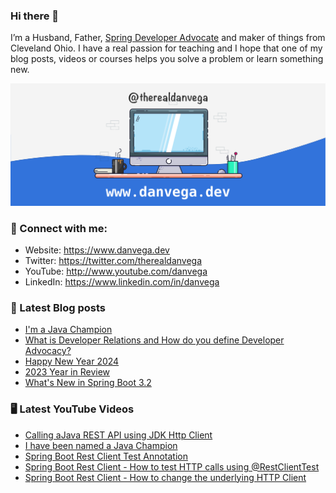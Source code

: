 ### Hi there 👋

I’m a Husband, Father, [Spring Developer Advocate](https://tanzu.vmware.com/developer/advocates/) and maker of things from Cleveland Ohio. I have a real passion for teaching and I hope that one of my blog posts, videos or courses helps you solve a problem or learn something new.

![Profile Header](./github_profile_header.png)

### 🤝 Connect with me:

- Website: https://www.danvega.dev
- Twitter: https://twitter.com/therealdanvega
- YouTube: http://www.youtube.com/danvega
- LinkedIn: https://www.linkedin.com/in/danvega

### 📝 Latest Blog posts

<!-- BLOG-POST-LIST:START -->
- [I&#39;m a Java Champion](/blog/2024/01/21/java-champion)
- [What is Developer Relations and How do you define Developer Advocacy?](/blog/2024/01/15/developer-advocate)
- [Happy New Year 2024](/blog/2024/01/01/happy-new-year-2024)
- [2023 Year in Review](/blog/2023/12/30/2023-year-in-review)
- [What&#39;s New in Spring Boot 3.2](/blog/2023/12/20/spring-boot-3-2)
<!-- BLOG-POST-LIST:END -->

### 🖥 Latest YouTube Videos

<!-- YOUTUBE:START -->
- [Calling aJava REST API using JDK Http Client](https://www.youtube.com/watch?v=MAw5Ku1OVFA)
- [I have been named a Java Champion](https://www.youtube.com/watch?v=SZY4m0OjoS8)
- [Spring Boot Rest Client Test Annotation](https://www.youtube.com/watch?v=CtjAwi6XByg)
- [Spring Boot Rest Client - How to test HTTP calls using @RestClientTest](https://www.youtube.com/watch?v=jhhi03AIin4)
- [Spring Boot Rest Client - How to change the underlying HTTP Client](https://www.youtube.com/watch?v=9M0NggD6Mbw)
<!-- YOUTUBE:END -->
